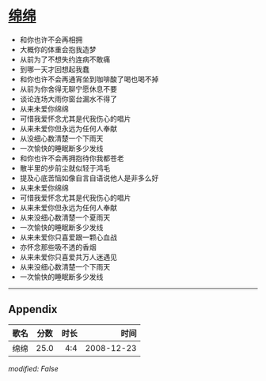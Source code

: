 # [绵绵](https://music.163.com/song?id=30569070)

* 和你也许不会再相拥
* 大概你的体重会抱我造梦
* 从前为了不想失约连病不敢痛
* 到哪一天才回想起我蠢
* 和你也许不会再通宵坐到咖啡酸了喝也喝不掉
* 从前为你舍得无聊宁愿休息不要
* 谈论连场大雨你窗台漏水不得了
* 从来未爱你绵绵
* 可惜我爱怀念尤其是代我伤心的唱片
* 从来未爱你但永远为任何人奉献
* 从没细心数清楚一个下雨天
* 一次愉快的睡眠断多少发线
* 和你也许不会再拥抱待你我都苍老
* 散半里的步前尘就似轻于鸿毛
* 提及心底苦恼如像自言自语说他人是非多么好
* 从来未爱你绵绵
* 可惜我爱怀念尤其是代我伤心的唱片
* 从来未爱你但永远为任何人奉献
* 从来没细心数清楚一个夏雨天
* 一次愉快的睡眠断多少发线
* 从来未爱你只喜爱跟一颗心血战
* 亦怀念那些吸不透的香烟
* 从来未爱你只喜爱共万人迷遇见
* 从来没细心数清楚一个下雨天
* 一次愉快的睡眠断多少发线


---

## Appendix

|歌名|分数|时长|时间|
|:---|:---:|---:|---:|
|绵绵|25.0|4:4|2008-12-23

*modified: False*